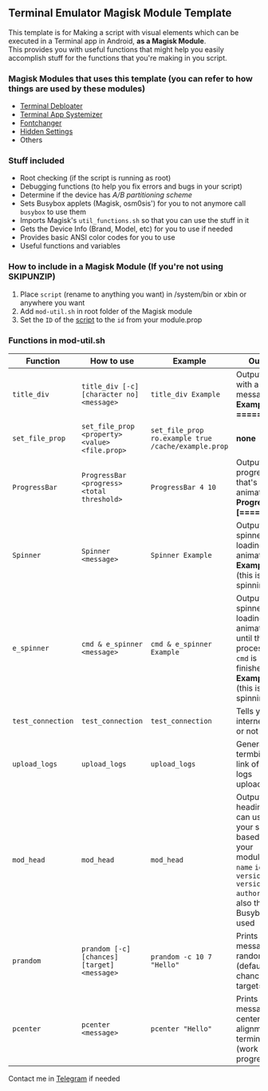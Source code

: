 ## Terminal Emulator Magisk Module Template

This template is for Making a script with visual elements which can be executed in a Terminal app in Android, **as a Magisk Module**.  
This provides you with useful functions that might help you easily accomplish stuff for the functions that you're making in you script.

### Magisk Modules that uses this template (you can refer to how things are used by these modules)
* [Terminal Debloater](https://github.com/Magisk-Modules-Repo/terminal_debloater)
* [Terminal App Systemizer](https://github.com/Magisk-Modules-Repo/terminal_systemizer)
* [Fontchanger](https://github.com/Magisk-Modules-Repo/Fontchanger)
* [Hidden Settings](https://github.com/Magisk-Modules-Repo/hidden_settings)
* Others

### Stuff included
* Root checking (if the script is running as root)
* Debugging functions (to help you fix errors and bugs in your script)
* Determine if the device has *A/B partitioning scheme*
* Sets Busybox applets (Magisk, osm0sis') for you to not anymore call `busybox` to use them
* Imports Magisk's `util_functions.sh` so that you can use the stuff in it
* Gets the Device Info (Brand, Model, etc) for you to use if needed
* Provides basic ANSI color codes for you to use
* Useful functions and variables

### How to include in a Magisk Module (If you're not using SKIPUNZIP)
1. Place `script` (rename to anything you want) in /system/bin or xbin or anywhere you want
2. Add `mod-util.sh` in root folder of the Magisk module
3. Set the `ID` of the [script](https://github.com/veez21/mod-util/blob/69f31c10c7528463ae9a1427669939d048bf2f39/script#L7) to the `id` from your module.prop

### Functions in mod-util.sh

Function | How to use | Example | Output
--- | --- | --- | ---
`title_div` | `title_div [-c] [character no] <message>` | `title_div Example` | Outputs a bar with a message:  **Example ==========**
`set_file_prop` | `set_file_prop <property> <value> <file.prop>` | `set_file_prop ro.example true /cache/example.prop` | **none**
`ProgressBar` | `ProgressBar <progress> <total threshold>` | `ProgressBar 4 10` | Outputs a progress bar that's animated:  **Progress: [====      ]**
`Spinner` | `Spinner <message>` | `Spinner Example` | Outputs spinner loading animation  **Example: [/]** (this is spinning btw)
`e_spinner` | `cmd & e_spinner <message>` | `cmd & e_spinner Example` | Outputs spinner loading animation until the process of `cmd` is finished  **Example: [/]** (this is spinning btw)
`test_connection` | `test_connection` | `test_connection` | Tells you if internet's ok or not
`upload_logs` | `upload_logs` | `upload_logs` | Generates termbin.com link of the logs uploaded
`mod_head` | `mod_head` | `mod_head` | Outputs heading you can use in your script based on your module's `name` `id` `version` `versionCode` `author`, and also the Busybox used
`prandom` | `prandom [-c] [chances] [target] <message>` | `prandom -c 10 7 "Hello"` | Prints message at random times (default chances=2; target=2)
`pcenter` | `pcenter <message>` | `pcenter "Hello"` | Prints message at center alignment in terminal (work in progress)


Contact me in [Telegram](https://t.me/veez21) if needed
